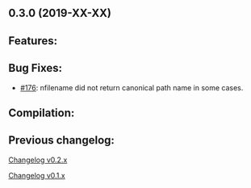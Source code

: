 ## 0.3.0 (2019-XX-XX)


Features:
---------



Bug Fixes:
---------

  * [#176](http://github.com/Nelson-numerical-software/nelson/issues/176): nfilename did not return canonical path name in some cases.



Compilation:
---------



Previous changelog:
---------

[Changelog v0.2.x](CHANGELOG-0.2.x.md)

[Changelog v0.1.x](CHANGELOG-0.1.x.md)